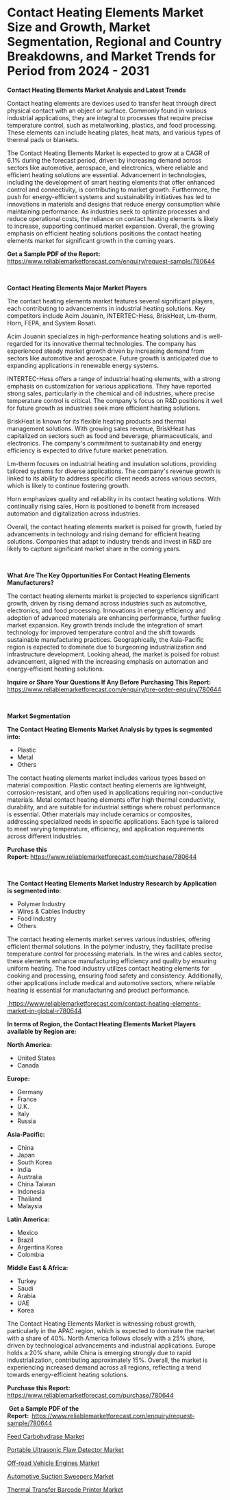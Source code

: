 <p><h1>Contact Heating Elements Market Size and Growth, Market Segmentation, Regional and Country Breakdowns, and Market Trends for Period from 2024 -  2031</h1></p><p><strong>Contact Heating Elements Market Analysis and Latest Trends</strong></p>
<p><p>Contact heating elements are devices used to transfer heat through direct physical contact with an object or surface. Commonly found in various industrial applications, they are integral to processes that require precise temperature control, such as metalworking, plastics, and food processing. These elements can include heating plates, heat mats, and various types of thermal pads or blankets.</p><p>The Contact Heating Elements Market is expected to grow at a CAGR of 6.1% during the forecast period, driven by increasing demand across sectors like automotive, aerospace, and electronics, where reliable and efficient heating solutions are essential. Advancement in technologies, including the development of smart heating elements that offer enhanced control and connectivity, is contributing to market growth. Furthermore, the push for energy-efficient systems and sustainability initiatives has led to innovations in materials and designs that reduce energy consumption while maintaining performance. As industries seek to optimize processes and reduce operational costs, the reliance on contact heating elements is likely to increase, supporting continued market expansion. Overall, the growing emphasis on efficient heating solutions positions the contact heating elements market for significant growth in the coming years.</p></p>
<p><strong>Get a Sample PDF of the Report:&nbsp;</strong> <a href="https://www.reliablemarketforecast.com/enquiry/request-sample/780644?utm_campaign=1144&utm_medium=2&utm_source=Github&utm_content=ia&utm_term=15102024&utm_id=contact-heating-elements">https://www.reliablemarketforecast.com/enquiry/request-sample/780644</a></p>
<p>&nbsp;</p>
<p><strong>Contact Heating Elements Major Market Players</strong></p>
<p><p>The contact heating elements market features several significant players, each contributing to advancements in industrial heating solutions. Key competitors include Acim Jouanin, INTERTEC-Hess, BriskHeat, Lm-therm, Horn, FEPA, and System Rosati.</p><p>Acim Jouanin specializes in high-performance heating solutions and is well-regarded for its innovative thermal technologies. The company has experienced steady market growth driven by increasing demand from sectors like automotive and aerospace. Future growth is anticipated due to expanding applications in renewable energy systems.</p><p>INTERTEC-Hess offers a range of industrial heating elements, with a strong emphasis on customization for various applications. They have reported strong sales, particularly in the chemical and oil industries, where precise temperature control is critical. The company's focus on R&D positions it well for future growth as industries seek more efficient heating solutions.</p><p>BriskHeat is known for its flexible heating products and thermal management solutions. With growing sales revenue, BriskHeat has capitalized on sectors such as food and beverage, pharmaceuticals, and electronics. The company's commitment to sustainability and energy efficiency is expected to drive future market penetration.</p><p>Lm-therm focuses on industrial heating and insulation solutions, providing tailored systems for diverse applications. The company's revenue growth is linked to its ability to address specific client needs across various sectors, which is likely to continue fostering growth.</p><p>Horn emphasizes quality and reliability in its contact heating solutions. With continually rising sales, Horn is positioned to benefit from increased automation and digitalization across industries.</p><p>Overall, the contact heating elements market is poised for growth, fueled by advancements in technology and rising demand for efficient heating solutions. Companies that adapt to industry trends and invest in R&D are likely to capture significant market share in the coming years.</p></p>
<p>&nbsp;</p>
<p><strong>What Are The Key Opportunities For Contact Heating Elements Manufacturers?</strong></p>
<p><p>The contact heating elements market is projected to experience significant growth, driven by rising demand across industries such as automotive, electronics, and food processing. Innovations in energy efficiency and adoption of advanced materials are enhancing performance, further fueling market expansion. Key growth trends include the integration of smart technology for improved temperature control and the shift towards sustainable manufacturing practices. Geographically, the Asia-Pacific region is expected to dominate due to burgeoning industrialization and infrastructure development. Looking ahead, the market is poised for robust advancement, aligned with the increasing emphasis on automation and energy-efficient heating solutions.</p></p>
<p><strong>Inquire or Share Your Questions If Any Before Purchasing This Report:</strong> <a href="https://www.reliablemarketforecast.com/enquiry/pre-order-enquiry/780644?utm_campaign=1144&utm_medium=2&utm_source=Github&utm_content=ia&utm_term=15102024&utm_id=contact-heating-elements">https://www.reliablemarketforecast.com/enquiry/pre-order-enquiry/780644</a></p>
<p>&nbsp;</p>
<p><strong>Market Segmentation</strong></p>
<p><strong>The Contact Heating Elements Market Analysis by types is segmented into:</strong></p>
<p><ul><li>Plastic</li><li>Metal</li><li>Others</li></ul></p>
<p><p>The contact heating elements market includes various types based on material composition. Plastic contact heating elements are lightweight, corrosion-resistant, and often used in applications requiring non-conductive materials. Metal contact heating elements offer high thermal conductivity, durability, and are suitable for industrial settings where robust performance is essential. Other materials may include ceramics or composites, addressing specialized needs in specific applications. Each type is tailored to meet varying temperature, efficiency, and application requirements across different industries.</p></p>
<p><strong>Purchase this Report:&nbsp;</strong><a href="https://www.reliablemarketforecast.com/purchase/780644?utm_campaign=1144&utm_medium=2&utm_source=Github&utm_content=ia&utm_term=15102024&utm_id=contact-heating-elements">https://www.reliablemarketforecast.com/purchase/780644</a></p>
<p>&nbsp;</p>
<p><strong>The Contact Heating Elements Market Industry Research by Application is segmented into:</strong></p>
<p><ul><li>Polymer Industry</li><li>Wires & Cables Industry</li><li>Food Industry</li><li>Others</li></ul></p>
<p><p>The contact heating elements market serves various industries, offering efficient thermal solutions. In the polymer industry, they facilitate precise temperature control for processing materials. In the wires and cables sector, these elements enhance manufacturing efficiency and quality by ensuring uniform heating. The food industry utilizes contact heating elements for cooking and processing, ensuring food safety and consistency. Additionally, other applications include medical and automotive sectors, where reliable heating is essential for manufacturing and product performance.</p></p>
<p><a href="https://www.reliablemarketforecast.com/contact-heating-elements-market-in-global-r780644?utm_campaign=1144&utm_medium=2&utm_source=Github&utm_content=ia&utm_term=15102024&utm_id=contact-heating-elements">&nbsp;https://www.reliablemarketforecast.com/contact-heating-elements-market-in-global-r780644</a></p>
<p><strong>In terms of Region, the Contact Heating Elements Market Players available by Region are:</strong></p>
<p>
    <p> <strong> North America: </strong>
        <ul>
            <li>United States</li>
            <li>Canada</li>
        </ul>
        </p> 
    <p> <strong> Europe: </strong>
        <ul>
            <li>Germany</li>
            <li>France</li>
            <li>U.K.</li>
            <li>Italy</li>
            <li>Russia</li>
        </ul>
        </p> 
    <p> <strong> Asia-Pacific: </strong>
        <ul>
            <li>China</li>
            <li>Japan</li>
            <li>South Korea</li>
            <li>India</li>
            <li>Australia</li>
            <li>China Taiwan</li>
            <li>Indonesia</li>
            <li>Thailand</li>
            <li>Malaysia</li>
        </ul>
        </p> 
    <p> <strong> Latin America: </strong>
        <ul>
            <li>Mexico</li>
            <li>Brazil</li>
            <li>Argentina Korea</li>
            <li>Colombia</li>
        </ul>
        </p> 
    <p> <strong> Middle East & Africa: </strong>
        <ul>
            <li>Turkey</li>
            <li>Saudi</li>
            <li>Arabia</li>
            <li>UAE</li>
            <li>Korea</li>
        </ul>
    </p>
    </p>
<p><p>The Contact Heating Elements Market is witnessing robust growth, particularly in the APAC region, which is expected to dominate the market with a share of 40%. North America follows closely with a 25% share, driven by technological advancements and industrial applications. Europe holds a 20% share, while China is emerging strongly due to rapid industrialization, contributing approximately 15%. Overall, the market is experiencing increased demand across all regions, reflecting a trend towards energy-efficient heating solutions.</p></p>
<p><strong>Purchase this Report: </strong><a href="https://www.reliablemarketforecast.com/purchase/780644?utm_campaign=1144&utm_medium=2&utm_source=Github&utm_content=ia&utm_term=15102024&utm_id=contact-heating-elements">https://www.reliablemarketforecast.com/purchase/780644</a></p>
<p>&nbsp;<strong>Get a Sample PDF of the Report:&nbsp;&nbsp;</strong><a href="https://www.reliablemarketforecast.com/enquiry/request-sample/780644?utm_campaign=1144&utm_medium=2&utm_source=Github&utm_content=ia&utm_term=15102024&utm_id=contact-heating-elements">https://www.reliablemarketforecast.com/enquiry/request-sample/780644</a></p>
<p><strong></strong></p>
<p><p><a href="https://www.linkedin.com/pulse/emerging-feed-carbohydrase-market-opportunities-analysis-investors-ywlpe?utm_campaign=1144&utm_medium=2&utm_source=Github&utm_content=ia&utm_term=15102024&utm_id=contact-heating-elements">Feed Carbohydrase Market</a></p><p><a href="https://issuu.com/reportprime-2/docs/portable-ultrasonic-flaw-detector-m_96c18cb0b53671?utm_campaign=1144&utm_medium=2&utm_source=Github&utm_content=ia&utm_term=15102024&utm_id=contact-heating-elements">Portable Ultrasonic Flaw Detector Market</a></p><p><a href="https://www.linkedin.com/pulse/off-road-vehicle-engines-market-overview-regional-outlook-8efec?utm_campaign=1144&utm_medium=2&utm_source=Github&utm_content=ia&utm_term=15102024&utm_id=contact-heating-elements">Off-road Vehicle Engines Market</a></p><p><a href="https://www.linkedin.com/pulse/global-automotive-suction-sweepers-market-focus-application-bpb2c?utm_campaign=1144&utm_medium=2&utm_source=Github&utm_content=ia&utm_term=15102024&utm_id=contact-heating-elements">Automotive Suction Sweepers Market</a></p><p><a href="https://issuu.com/reportprime-2/docs/thermal-transfer-barcode-printer-ma_0f06c77bd4a512?utm_campaign=1144&utm_medium=2&utm_source=Github&utm_content=ia&utm_term=15102024&utm_id=contact-heating-elements">Thermal Transfer Barcode Printer Market</a></p></p>